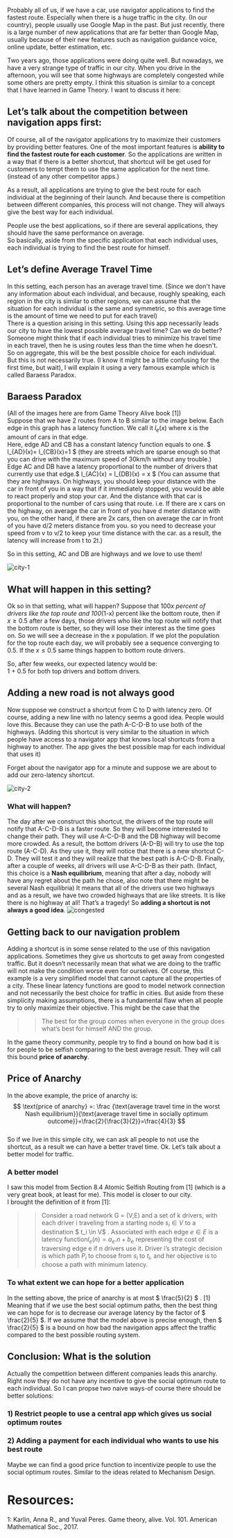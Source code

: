 
Probably all of us, if we have a car, use navigator applications to find the fastest route. Especially when there is a huge traffic in the city. (In our country), people usually use Google Map in the past. But just recently, there is a large number of new applications that are far better than Google Map, usually because of their new features such as navigation guidance voice, online update, better estimation, etc. <br>
 
Two years ago, those applications were doing quite well. But nowadays, we have a very strange type of traffic in our city. When you drive in the afternoon, you will see that some highways are completely congested while some others are pretty empty. I think this situation is similar to a concept that I have learned in Game Theory. I want to discuss it here: <br>


 
## Let’s talk about the competition between navigation apps first:
 
Of course, all of the navigator applications try to maximize their customers by providing better features. One of the most important features is **ability to find the fastest route for each customer**. So the applications are written in a way that if there is a better shortcut, that shortcut will be get used for customers to tempt them to use the same application for the next time. (instead of any other competitor apps.)<br>
 
As a result, all applications are trying to give the best route for each individual at the beginning of their launch. And because there is competition between different companies, this process will not change. They will always give the best way for each individual. <br>
 
People use the best applications, so if there are several applications, they should have the same performance on average. <br> 
So basically, aside from the specific application that each individual uses, each individual is trying to find the best route for himself. <br>
## Let’s define Average Travel Time
In this setting, each person has an average travel time. (Since we don't have any information about each individual, and because, roughly speaking, each region in the city is similar to other regions, we can assume that the situation for each individual is the same and symmetric, so this average time is the amount of time we need to put for each travel) <br>
There is a question arising in this setting. Using this app necessarily leads our city to have the lowest possible average travel time? Can we do better? <br>
Someone might think that if each individual tries to minimize his travel time in each travel, then he is using routes less than the time when he doesn't. So on aggregate, this will be the best possible choice for each individual. But this is not necessarily true. (I know it might be a little confusing for the first time, but wait), I will explain it using a very famous example which is called Baraess Paradox. 
 
## Baraess Paradox
(All of the images here are from Game Theory Alive book [1]) <br>
Suppose that we have 2 routes from A to B similar to the image below. Each edge in this graph has a latency function. We call it $l_e(x)$ where x is the amount of cars in that edge. <br>
Here, edge AD and CB has a constant latency function equals to one. $ l_{AD}(x)= l_{CB}(x)=1 $ (they are streets which are sparse enough so that you can drive with the maximum speed of 30km/h without any trouble.) <br>
Edge AC and DB have a latency proportional to the number of drivers that currently use that edge.$ l_{AC}(x) = l_{DB}(x) = x $  (You can assume that they are highways. On highways, you should keep your distance with the car in front of you in a way that if it immediately stopped, you would be able to react properly and stop your car. And the distance with that car is proportional to the number of cars using that route. i.e. If there are x cars on the highway, on average the car in front of you have d meter distance with you,
on the other hand, if there are 2x cars, then on average the car in front of you have d/2 meters distance from you. so you need to decrease your speed from v to v/2 to keep your time distance with the car. as a result, the latency will increase from t to 2t.)<br>
 
So in this setting, AC and DB are highways and we love to use them!

![city-1](https://raw.githubusercontent.com/AliMorty/AliMorty.github.io/master/images/city-1.png)

 
## What will happen in this setting?
Ok so in that setting, what will happen?
Suppose that 100*x percent of drivers like the top route and 100*(1-x) percent like the bottom route, then if $x\geq 0.5$ after a few days, those drivers who like the top route will notify that the bottom route is better, so they will lose their interest as the time goes on. So we will see a decrease in the x population. If we plot the population for the top route each day, we will probably see a sequence converging to 0.5.
If the $x\leq 0.5$ same things happen to bottom route drivers. <br>
 
So, after few weeks, our expected latency would be: <br>
1 + 0.5 for both top drivers and bottom drivers.<br>

## Adding a new road is not always good
Now suppose we construct a shortcut from C to D with latency zero. Of course, adding a new line with no latency seems a good idea. People would love this. Because they can use the path A-C-D-B to use both of the highways. (Adding this shortcut is very similar to the situation in which people have access to a navigator app that knows local shortcuts from a highway to another. The app gives the best possible map for each individual that uses it)
 
Forget about the navigator app for a minute and suppose we are about to add our zero-latency shortcut.

![city-2](https://raw.githubusercontent.com/AliMorty/AliMorty.github.io/master/images/city-2.png)
### What will happen?
The day after we construct this shortcut, the drivers of the top route will notify that A-C-D-B is a faster route. So they will become interested to change their path. They will use A-C-D-B and the DB highway will become more crowded. As a result, the bottom drivers (A-D-B) will try to use the top route (A-C-D). As they use it, they will notice that there is a new shortcut C-D. They will test it and they will realize that the best path is A-C-D-B. Finally, after a couple of weeks, all drivers will use A-C-D-B as their path. (Infact, this choice is a **Nash equilibrium**, meaning that after a day, nobody will have any regret about the path he chose, also note that there might be several Nash equilibria)
It means that all of the drivers use two highways and as a result, we have two crowded highways that are like streets. It is like there is no highway at all! That’s a tragedy! So **adding a shortcut is not always a good idea**.
![congested](https://raw.githubusercontent.com/AliMorty/AliMorty.github.io/master/images/city-3.png)
 
## Getting back to our navigation problem
Adding a shortcut is in some sense related to the use of this navigation applications. Sometimes they give us shortcuts to get away from congested traffic. But it doesn’t necessarily mean that what we are doing to the traffic will not make the condition worse even for ourselves. Of course, this example is a very simplified model that cannot capture all the properties of a city. These linear latency functions are good to model network connection and not necessarily the best choice for traffic in cities. But aside from these simplicity making assumptions, there is a fundamental flaw when all people try to only maximize their objective. This might be the case that the <br>


>> The best for the group comes when everyone in the group does what’s best for himself AND the group.<br>


In the game theory community, people try to find a bound on how bad it is for people to be selfish comparing to the best average result. They will call this bound **price of anarchy**.
## Price of Anarchy
In the above example, the price of anarchy is: <br>
$$ \text{price of anarchy} =: \frac {\text{average travel time in the worst Nash equilibrium}}{\text{average travel time in socially optimum outcome}}=\frac{2}{\frac{3}{2}}=\frac{4}{3}
$$ <br>
So if we live in this simple city, we can ask all people to not use the shortcut, as a result we can have a better travel time. Ok. Let’s talk about a better model for traffic. 
###  A better model
I saw this model from Section 8.4 Atomic Selfish Routing from [1] (which is a very great book, at least for me). This model is closer to our city. <br>
I brought the definition of it from [1]: <br>


>> Consider a road network G = (V;E) and a set of k drivers,
with each driver i traveling from a starting node $s_i \in V$   to a destination $ t_i \in V$ .
Associated with each edge $e \in E$ is a latency function$l_e(n) = a_e . n+b_e$ representing
the cost of traversing edge e if n drivers use it. Driver i’s strategic decision is which
path $P_i$ to choose from $s_i$ to $t_i$, and her objective is to choose a path with minimum
latency. <br>





 
### To what extent we can hope for a better application
In the setting above, the price of anarchy is at most $ \frac{5}{2} $ . [1] Meaning that if we use the best social optimum paths, then the best thing we can hope for is to decrease our average latency by the factor of $ \frac{2}{5} $. If we assume that the model above is precise enough, then  $ \frac{2}{5} $ is a bound on how bad the navigation apps affect the traffic compared to the best possible routing system.  
 

 
 
## Conclusion: What is the solution

Actually the competition between different companies leads this anarchy. Right now they do not have any  incentive to give the social optimum route to each individual. So I can propse two naive ways-of course there should be better solutions: <br>

### 1) Restrict people to use a central app which gives us social optimum routes

### 2) Adding a payment for each individual who wants to use his best route
Maybe we can find a good price function to incentivize people to use the social optimum routes. Similar to the ideas related to Mechanism Design. 

# Resources: 
1: Karlin, Anna R., and Yuval Peres. Game theory, alive. Vol. 101. American Mathematical Soc., 2017.


 

